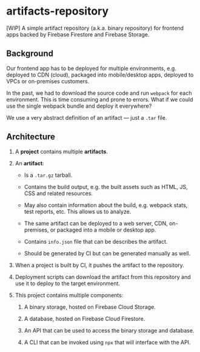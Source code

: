 # artifacts-repository
[WIP] A simple artifact repository (a.k.a. binary repository) for frontend apps backed by Firebase Firestore and Firebase Storage.

## Background

Our frontend app has to be deployed for multiple environments,
e.g. deployed to CDN (cloud), packaged into mobile/desktop apps,
deployed to VPCs or on-premises customers.

In the past, we had to download the source code and run `webpack` for each environment.
This is time consuming and prone to errors.
What if we could use the single webpack bundle and deploy it everywhere?

We use a very abstract definition of an artifact — just a `.tar` file.

## Architecture

1.  A **project** contains multiple **artifacts**.

2.  An **artifact**:

    - Is a `.tar.gz` tarball.

    - Contains the build output, e.g. the built assets such as HTML, JS, CSS and related resources.
    
    - May also contain information about the build, e.g. webpack stats, test reports, etc. This allows us to analyze.

    - The same artifact can be deployed to a web server, CDN, on-premises, or packaged into a mobile or desktop app.

    - Contains `info.json` file that can be describes the artifact.

    - Should be generated by CI but can be generated manually as well.

3.  When a project is built by CI, it pushes the artifact to the repository.

4.  Deployment scripts can download the artifact from this repository and use it to deploy to the target environment.

5.  This project contains multiple components:

    1.  A binary storage, hosted on Firebase Cloud Storage.

    2.  A database, hosted on Firebase Cloud Firestore.

    3.  An API that can be used to access the binary storage and database.

    4.  A CLI that can be invoked using `npx` that will interface with the API.

